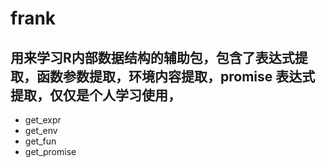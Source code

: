 # frank
## 用来学习R内部数据结构的辅助包，包含了表达式提取，函数参数提取，环境内容提取，promise 表达式提取，仅仅是个人学习使用，

+ get_expr
+ get_env
+ get_fun
+ get_promise


